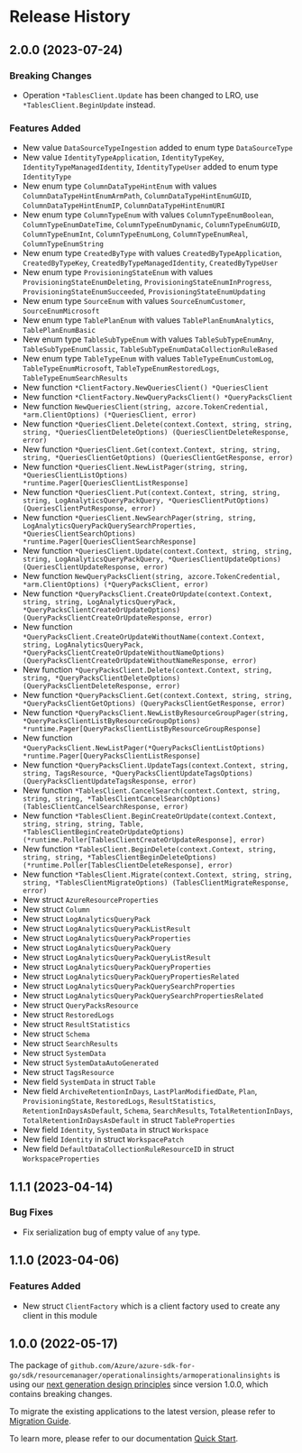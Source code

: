 # Release History

## 2.0.0 (2023-07-24)
### Breaking Changes

- Operation `*TablesClient.Update` has been changed to LRO, use `*TablesClient.BeginUpdate` instead.

### Features Added

- New value `DataSourceTypeIngestion` added to enum type `DataSourceType`
- New value `IdentityTypeApplication`, `IdentityTypeKey`, `IdentityTypeManagedIdentity`, `IdentityTypeUser` added to enum type `IdentityType`
- New enum type `ColumnDataTypeHintEnum` with values `ColumnDataTypeHintEnumArmPath`, `ColumnDataTypeHintEnumGUID`, `ColumnDataTypeHintEnumIP`, `ColumnDataTypeHintEnumURI`
- New enum type `ColumnTypeEnum` with values `ColumnTypeEnumBoolean`, `ColumnTypeEnumDateTime`, `ColumnTypeEnumDynamic`, `ColumnTypeEnumGUID`, `ColumnTypeEnumInt`, `ColumnTypeEnumLong`, `ColumnTypeEnumReal`, `ColumnTypeEnumString`
- New enum type `CreatedByType` with values `CreatedByTypeApplication`, `CreatedByTypeKey`, `CreatedByTypeManagedIdentity`, `CreatedByTypeUser`
- New enum type `ProvisioningStateEnum` with values `ProvisioningStateEnumDeleting`, `ProvisioningStateEnumInProgress`, `ProvisioningStateEnumSucceeded`, `ProvisioningStateEnumUpdating`
- New enum type `SourceEnum` with values `SourceEnumCustomer`, `SourceEnumMicrosoft`
- New enum type `TablePlanEnum` with values `TablePlanEnumAnalytics`, `TablePlanEnumBasic`
- New enum type `TableSubTypeEnum` with values `TableSubTypeEnumAny`, `TableSubTypeEnumClassic`, `TableSubTypeEnumDataCollectionRuleBased`
- New enum type `TableTypeEnum` with values `TableTypeEnumCustomLog`, `TableTypeEnumMicrosoft`, `TableTypeEnumRestoredLogs`, `TableTypeEnumSearchResults`
- New function `*ClientFactory.NewQueriesClient() *QueriesClient`
- New function `*ClientFactory.NewQueryPacksClient() *QueryPacksClient`
- New function `NewQueriesClient(string, azcore.TokenCredential, *arm.ClientOptions) (*QueriesClient, error)`
- New function `*QueriesClient.Delete(context.Context, string, string, string, *QueriesClientDeleteOptions) (QueriesClientDeleteResponse, error)`
- New function `*QueriesClient.Get(context.Context, string, string, string, *QueriesClientGetOptions) (QueriesClientGetResponse, error)`
- New function `*QueriesClient.NewListPager(string, string, *QueriesClientListOptions) *runtime.Pager[QueriesClientListResponse]`
- New function `*QueriesClient.Put(context.Context, string, string, string, LogAnalyticsQueryPackQuery, *QueriesClientPutOptions) (QueriesClientPutResponse, error)`
- New function `*QueriesClient.NewSearchPager(string, string, LogAnalyticsQueryPackQuerySearchProperties, *QueriesClientSearchOptions) *runtime.Pager[QueriesClientSearchResponse]`
- New function `*QueriesClient.Update(context.Context, string, string, string, LogAnalyticsQueryPackQuery, *QueriesClientUpdateOptions) (QueriesClientUpdateResponse, error)`
- New function `NewQueryPacksClient(string, azcore.TokenCredential, *arm.ClientOptions) (*QueryPacksClient, error)`
- New function `*QueryPacksClient.CreateOrUpdate(context.Context, string, string, LogAnalyticsQueryPack, *QueryPacksClientCreateOrUpdateOptions) (QueryPacksClientCreateOrUpdateResponse, error)`
- New function `*QueryPacksClient.CreateOrUpdateWithoutName(context.Context, string, LogAnalyticsQueryPack, *QueryPacksClientCreateOrUpdateWithoutNameOptions) (QueryPacksClientCreateOrUpdateWithoutNameResponse, error)`
- New function `*QueryPacksClient.Delete(context.Context, string, string, *QueryPacksClientDeleteOptions) (QueryPacksClientDeleteResponse, error)`
- New function `*QueryPacksClient.Get(context.Context, string, string, *QueryPacksClientGetOptions) (QueryPacksClientGetResponse, error)`
- New function `*QueryPacksClient.NewListByResourceGroupPager(string, *QueryPacksClientListByResourceGroupOptions) *runtime.Pager[QueryPacksClientListByResourceGroupResponse]`
- New function `*QueryPacksClient.NewListPager(*QueryPacksClientListOptions) *runtime.Pager[QueryPacksClientListResponse]`
- New function `*QueryPacksClient.UpdateTags(context.Context, string, string, TagsResource, *QueryPacksClientUpdateTagsOptions) (QueryPacksClientUpdateTagsResponse, error)`
- New function `*TablesClient.CancelSearch(context.Context, string, string, string, *TablesClientCancelSearchOptions) (TablesClientCancelSearchResponse, error)`
- New function `*TablesClient.BeginCreateOrUpdate(context.Context, string, string, string, Table, *TablesClientBeginCreateOrUpdateOptions) (*runtime.Poller[TablesClientCreateOrUpdateResponse], error)`
- New function `*TablesClient.BeginDelete(context.Context, string, string, string, *TablesClientBeginDeleteOptions) (*runtime.Poller[TablesClientDeleteResponse], error)`
- New function `*TablesClient.Migrate(context.Context, string, string, string, *TablesClientMigrateOptions) (TablesClientMigrateResponse, error)`
- New struct `AzureResourceProperties`
- New struct `Column`
- New struct `LogAnalyticsQueryPack`
- New struct `LogAnalyticsQueryPackListResult`
- New struct `LogAnalyticsQueryPackProperties`
- New struct `LogAnalyticsQueryPackQuery`
- New struct `LogAnalyticsQueryPackQueryListResult`
- New struct `LogAnalyticsQueryPackQueryProperties`
- New struct `LogAnalyticsQueryPackQueryPropertiesRelated`
- New struct `LogAnalyticsQueryPackQuerySearchProperties`
- New struct `LogAnalyticsQueryPackQuerySearchPropertiesRelated`
- New struct `QueryPacksResource`
- New struct `RestoredLogs`
- New struct `ResultStatistics`
- New struct `Schema`
- New struct `SearchResults`
- New struct `SystemData`
- New struct `SystemDataAutoGenerated`
- New struct `TagsResource`
- New field `SystemData` in struct `Table`
- New field `ArchiveRetentionInDays`, `LastPlanModifiedDate`, `Plan`, `ProvisioningState`, `RestoredLogs`, `ResultStatistics`, `RetentionInDaysAsDefault`, `Schema`, `SearchResults`, `TotalRetentionInDays`, `TotalRetentionInDaysAsDefault` in struct `TableProperties`
- New field `Identity`, `SystemData` in struct `Workspace`
- New field `Identity` in struct `WorkspacePatch`
- New field `DefaultDataCollectionRuleResourceID` in struct `WorkspaceProperties`


## 1.1.1 (2023-04-14)
### Bug Fixes

- Fix serialization bug of empty value of `any` type.


## 1.1.0 (2023-04-06)
### Features Added

- New struct `ClientFactory` which is a client factory used to create any client in this module

## 1.0.0 (2022-05-17)

The package of `github.com/Azure/azure-sdk-for-go/sdk/resourcemanager/operationalinsights/armoperationalinsights` is using our [next generation design principles](https://azure.github.io/azure-sdk/general_introduction.html) since version 1.0.0, which contains breaking changes.

To migrate the existing applications to the latest version, please refer to [Migration Guide](https://aka.ms/azsdk/go/mgmt/migration).

To learn more, please refer to our documentation [Quick Start](https://aka.ms/azsdk/go/mgmt).